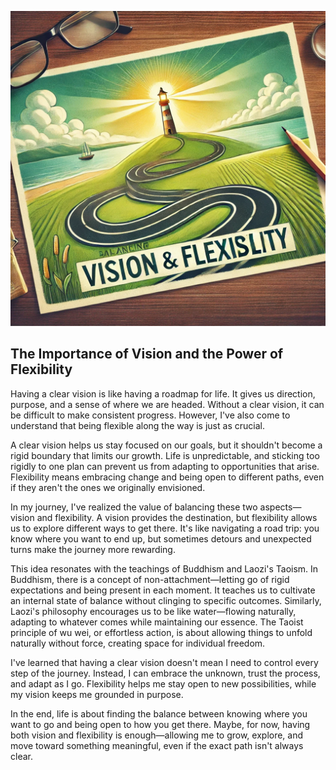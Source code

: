 ![JN_20241023.png](media/JN_20241023.png)

## The Importance of Vision and the Power of Flexibility

Having a clear vision is like having a roadmap for life. It gives us direction, purpose, and a sense of where we are headed. Without a clear vision, it can be difficult to make consistent progress. However, I've also come to understand that being flexible along the way is just as crucial.

A clear vision helps us stay focused on our goals, but it shouldn't become a rigid boundary that limits our growth. Life is unpredictable, and sticking too rigidly to one plan can prevent us from adapting to opportunities that arise. Flexibility means embracing change and being open to different paths, even if they aren't the ones we originally envisioned.

In my journey, I've realized the value of balancing these two aspects—vision and flexibility. A vision provides the destination, but flexibility allows us to explore different ways to get there. It's like navigating a road trip: you know where you want to end up, but sometimes detours and unexpected turns make the journey more rewarding.

This idea resonates with the teachings of Buddhism and Laozi's Taoism. In Buddhism, there is a concept of non-attachment—letting go of rigid expectations and being present in each moment. It teaches us to cultivate an internal state of balance without clinging to specific outcomes. Similarly, Laozi's philosophy encourages us to be like water—flowing naturally, adapting to whatever comes while maintaining our essence. The Taoist principle of wu wei, or effortless action, is about allowing things to unfold naturally without force, creating space for individual freedom.

I've learned that having a clear vision doesn't mean I need to control every step of the journey. Instead, I can embrace the unknown, trust the process, and adapt as I go. Flexibility helps me stay open to new possibilities, while my vision keeps me grounded in purpose.

In the end, life is about finding the balance between knowing where you want to go and being open to how you get there. Maybe, for now, having both vision and flexibility is enough—allowing me to grow, explore, and move toward something meaningful, even if the exact path isn't always clear.

